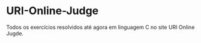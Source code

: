# URI-Online-Judge
Todos os exercícios resolvidos até agora em linguagem C no site URI Online Jugde.
